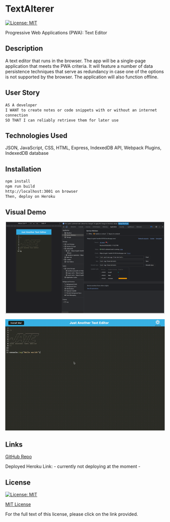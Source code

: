 # TextAlterer

[![License: MIT](https://img.shields.io/badge/License-MIT-yellow.svg)](https://opensource.org/licenses/MIT)

Progressive Web Applications (PWA): Text Editor


## Description

A text editor that runs in the browser. The app will be a single-page application that meets the PWA criteria. It will feature a number of data persistence techniques that serve as redundancy in case one of the options is not supported by the browser. The application will also function offline.


## User Story
```
AS A developer
I WANT to create notes or code snippets with or without an internet connection
SO THAT I can reliably retrieve them for later use
```


## Technologies Used

JSON, JavaScript, CSS, HTML, Express, IndexedDB API, Webpack Plugins, IndexedDB database


## Installation
```
npm install
npm run build
http://localhost:3001 on browser
Then, deploy on Heroku
```

## Visual Demo

![Screenshot of Application 1](./client/src/images/ssChallenge-19.PNG)

![Screen of Application 2](./client/src/images/ssChallenge19.PNG)

## Links

[GitHub Repo](https://github.com/kitkatt17/TextAlterer)

Deployed Heroku Link:  - currently not deploying at the moment -


## License 

[![License: MIT](https://img.shields.io/badge/License-MIT-yellow.svg)](https://opensource.org/licenses/MIT)

[MIT License](https://opensource.org/license/mit-0/)

For the full text of this license, please click on the link provided.
